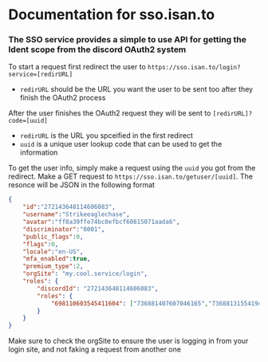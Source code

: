# Documentation for sso.isan.to

### The SSO service provides a simple to use API for getting the Ident scope from the discord OAuth2 system

To start a request first redirect the user to `https://sso.isan.to/login?service=[redirURL]`
 - `redirURL` should be the URL you want the user to be sent too after they finish the OAuth2 process

After the user finishes the OAuth2 request they will be sent to `[redirURL]?code=[uuid]`
 - `redirURL` is the URL you spceified in the first redirect
 - `uuid` is a unique user lookup code that can be used to get the information

To get the user info, simply make a request using the `uuid` you got from the redirect. Make a GET request to `https://sso.isan.to/getuser/[uuid]`. The resonce will be JSON in the following format
```json
{
	"id":"272143648114606083",
	"username":"Strikeeaglechase",
	"avatar":"ff8a39ffe74bc8efbcf60815071aada6",
	"discriminator":"0001",
	"public_flags":0,
	"flags":0,
	"locale":"en-US",
	"mfa_enabled":true,
	"premium_type":2,
	"orgSite": "my.cool.service/login",
	"roles": {
		"discordId": "272143648114606083",
		"roles": {
			"698110603545411604": ["736881407607046165","736881315541942273","819856817982537768"]
		}
	}
}
```
Make sure to check the orgSite to ensure the user is logging in from your login site, and not faking a request from another one